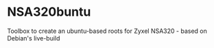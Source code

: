 NSA320buntu
===========

Toolbox to create an ubuntu-based roots for Zyxel NSA320 - based on Debian's live-build